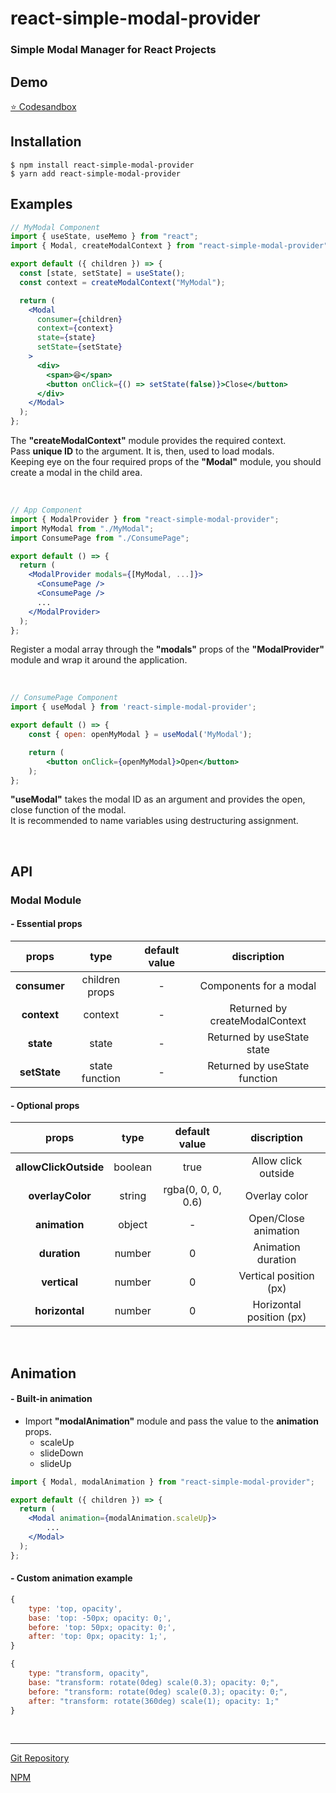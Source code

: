 # react-simple-modal-provider

### Simple Modal Manager for React Projects

## Demo

<a href="https://codesandbox.io/s/react-simple-modal-provider-100-esr6t" target="_blank">⭐️ Codesandbox</a>

## Installation

    $ npm install react-simple-modal-provider
    $ yarn add react-simple-modal-provider

## Examples

```jsx
// MyModal Component
import { useState, useMemo } from "react";
import { Modal, createModalContext } from "react-simple-modal-provider";

export default ({ children }) => {
  const [state, setState] = useState();
  const context = createModalContext("MyModal");

  return (
    <Modal
      consumer={children}
      context={context}
      state={state}
      setState={setState}
    >
      <div>
        <span>😆</span>
        <button onClick={() => setState(false)}>Close</button>
      </div>
    </Modal>
  );
};
```

The **"createModalContext"** module provides the required context. <br/>
Pass **unique ID** to the argument. It is, then, used to load modals. <br/>
Keeping eye on the four required props of the **"Modal"** module, you should create a modal in the child area. <br/>

<br/>

```jsx
// App Component
import { ModalProvider } from "react-simple-modal-provider";
import MyModal from "./MyModal";
import ConsumePage from "./ConsumePage";

export default () => {
  return (
    <ModalProvider modals={[MyModal, ...]}>
      <ConsumePage />
      <ConsumePage />
      ...
    </ModalProvider>
  );
};
```

Register a modal array through the **"modals"** props of the **"ModalProvider"** module and wrap it around the application. <br/>

<br/>

```jsx
// ConsumePage Component
import { useModal } from 'react-simple-modal-provider';

export default () => {
    const { open: openMyModal } = useModal('MyModal');

    return (
        <button onClick={openMyModal}>Open</button>
    );
};
```

**"useModal"** takes the modal ID as an argument and provides the open, close function of the modal. <br/>
It is recommended to name variables using destructuring assignment.<br/>

<br/>

## API

### Modal Module

#### - Essential props

|props|type|default value|discription|
|:---:|:---:|:---:|:---:|
|**consumer**|children props|-|Components for a modal|
|**context**|context|-|Returned by createModalContext|
|**state**|state|-|Returned by useState state|
|**setState**|state function|-|Returned by useState function|

#### - Optional props

|props|type|default value|discription|
|:---:|:---:|:---:|:---:|
|**allowClickOutside**|boolean|true|Allow click outside|
|**overlayColor**|string|rgba(0, 0, 0, 0.6)|Overlay color|
|**animation**|object|-|Open/Close animation|
|**duration**|number|0|Animation duration |
|**vertical**|number|0|Vertical position (px)|
|**horizontal**|number|0|Horizontal position (px)|

<br/>

## Animation

#### - Built-in animation
- Import **"modalAnimation"** module and pass the value to the **animation** props.
  - scaleUp
  - slideDown
  - slideUp

```jsx
import { Modal, modalAnimation } from "react-simple-modal-provider";

export default ({ children }) => {
  return (
    <Modal animation={modalAnimation.scaleUp}>
        ...
    </Modal>
  );
};
```

#### - Custom animation example

```js
{
    type: 'top, opacity',
    base: 'top: -50px; opacity: 0;',
    before: 'top: 50px; opacity: 0;',
    after: 'top: 0px; opacity: 1;',
}
```

```js
{
    type: "transform, opacity",
    base: "transform: rotate(0deg) scale(0.3); opacity: 0;",
    before: "transform: rotate(0deg) scale(0.3); opacity: 0;",
    after: "transform: rotate(360deg) scale(1); opacity: 1;"
}
```

<br/>

<hr/>

<a href="https://github.com/seungdeng17/react-simple-modal-provider" target="_blank">Git Repository</a>

<a href="https://www.npmjs.com/package/react-simple-modal-provider" target="_blank">NPM</a>
